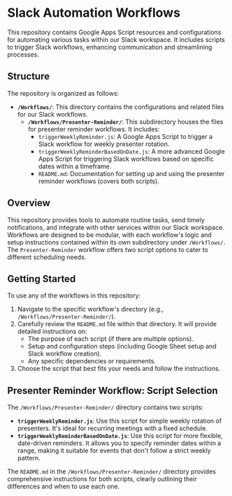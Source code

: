 # Slack Automation Workflows

This repository contains Google Apps Script resources and configurations for automating various tasks within our Slack workspace. It includes scripts to trigger Slack workflows, enhancing communication and streamlining processes.

## Structure

The repository is organized as follows:

* **`/Workflows/`**: This directory contains the configurations and related files for our Slack workflows.
    * **`/Workflows/Presenter-Reminder/`**: This subdirectory houses the files for presenter reminder workflows. It includes:
        * `triggerWeeklyReminder.js`:  A Google Apps Script to trigger a Slack workflow for weekly presenter rotation.
        * `triggerWeeklyReminderBasedOnDate.js`: A more advanced Google Apps Script for triggering Slack workflows based on specific dates within a timeframe.
        * `README.md`: Documentation for setting up and using the presenter reminder workflows (covers both scripts).

## Overview

This repository provides tools to automate routine tasks, send timely notifications, and integrate with other services within our Slack workspace. Workflows are designed to be modular, with each workflow's logic and setup instructions contained within its own subdirectory under `/Workflows/`.  The `Presenter-Reminder` workflow offers two script options to cater to different scheduling needs.

## Getting Started

To use any of the workflows in this repository:

1.  Navigate to the specific workflow's directory (e.g., `/Workflows/Presenter-Reminder/`).
2.  Carefully review the `README.md` file within that directory. It will provide detailed instructions on:
    * The purpose of each script (if there are multiple options).
    * Setup and configuration steps (including Google Sheet setup and Slack workflow creation).
    * Any specific dependencies or requirements.
3.  Choose the script that best fits your needs and follow the instructions.

## Presenter Reminder Workflow: Script Selection

The `/Workflows/Presenter-Reminder/` directory contains two scripts:

* **`triggerWeeklyReminder.js`**:  Use this script for simple weekly rotation of presenters. It's ideal for recurring meetings with a fixed schedule.
* **`triggerWeeklyReminderBasedOnDate.js`**: Use this script for more flexible, date-driven reminders.  It allows you to specify reminder dates within a range, making it suitable for events that don't follow a strict weekly pattern.

The `README.md` in the `/Workflows/Presenter-Reminder/` directory provides comprehensive instructions for both scripts, clearly outlining their differences and when to use each one.
